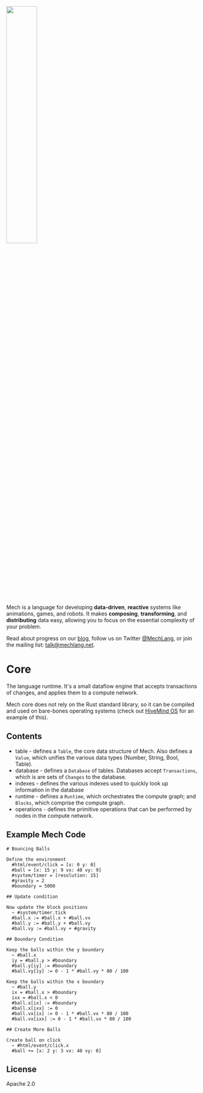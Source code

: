 <img width="40%" height="40%" src="http://mech-lang.org/img/logo.png">

Mech is a language for developing **data-driven**, **reactive** systems like animations, games, and robots. It makes **composing**, **transforming**, and **distributing** data easy, allowing you to focus on the essential complexity of your problem. 

Read about progress on our [blog](http://mech-lang.org/blog/), follow us on Twitter [@MechLang](https://twitter.com/MechLang), or join the mailing list: [talk@mechlang.net](http://mech-lang.org/page/community/).

# Core

The language runtime. It's a small dataflow engine that accepts transactions of changes, and applies them to a compute network.  

Mech core does not rely on the Rust standard library, so it can be compiled and used on bare-bones operating systems (check out [HiveMind OS](https://gitlab.com/cmontella/hivemind) for an example of this).

## Contents

- table - defines a `Table`, the core data structure of Mech. Also defines a `Value`, which unifies the various data types (Number, String, Bool, Table).
- database - defines a `Database` of tables. Databases accept `Transactions`, which is are sets of `Changes` to the database.
- indexes - defines the various indexes used to quickly look up information in the database
- runtime - defines a `Runtime`, which orchestrates the compute graph; and `Blocks`, which comprise the compute graph.
- operations - defines the primitive operations that can be performed by nodes in the compute network.

## Example Mech Code

```mech
# Bouncing Balls

Define the environment
  #html/event/click = [x: 0 y: 0]
  #ball = [x: 15 y: 9 vx: 40 vy: 9]
  #system/timer = [resolution: 15]
  #gravity = 2
  #boundary = 5000

## Update condition

Now update the block positions
  ~ #system/timer.tick
  #ball.x := #ball.x + #ball.vx
  #ball.y := #ball.y + #ball.vy
  #ball.vy := #ball.vy + #gravity

## Boundary Condition

Keep the balls within the y boundary
  ~ #ball.x
  iy = #ball.y > #boundary
  #ball.y[iy] := #boundary
  #ball.vy[iy] := 0 - 1 * #ball.vy * 80 / 100

Keep the balls within the x boundary
  ~ #ball.y
  ix = #ball.x > #boundary
  ixx = #ball.x < 0
  #ball.x[ix] := #boundary
  #ball.x[ixx] := 0
  #ball.vx[ix] := 0 - 1 * #ball.vx * 80 / 100
  #ball.vx[ixx] := 0 - 1 * #ball.vx * 80 / 100

## Create More Balls

Create ball on click
  ~ #html/event/click.x
  #ball += [x: 2 y: 3 vx: 40 vy: 0]
```

## License

Apache 2.0